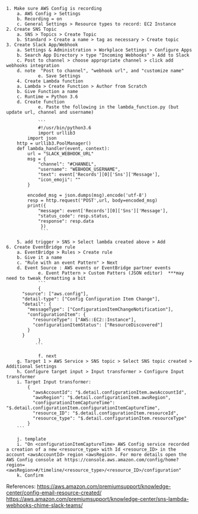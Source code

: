 	1. Make sure AWS Config is recording
		a. AWS Config > Settings
		b. Recording = on
		c. General Settings > Resource types to record: EC2 Instance
	2. Create SNS Topic
		a. SNS > Topics > Create Topic
		b. Standard > Create a name > tag as necessary > Create topic
	3. Create Slack App/Webhook
		a. Settings & Administration > Workplace Settings > Configure Apps
		b. Search App Directory > type "Incoming Webhooks" > Add to Slack
		c. Post to channel > choose appropriate channel > click add webhooks integration
		d. note  "Post to channel", "webhook url", and "customize name"
                e. Save Settings
        4. Create Lambda function
		a. Lambda > Create Function > Author from Scratch
		b. Give Function a name
		c. Runtime = Python 3.6
		d. Create function
                e. Paste the following in the lambda_function.py (but update url, channel and username)

                ```
                #!/usr/bin/python3.6
                import urllib3
	        import json
		http = urllib3.PoolManager()
		def lambda_handler(event, context):
		    url = "SLACK_WEBHOOK_URL"
		    msg = {
		        "channel": "#CHANNEL",
		        "username": "WEBHOOK_USERNAME",
		        "text": event['Records'][0]['Sns']['Message'],
		        "icon_emoji": ""
		    }
		    
		    encoded_msg = json.dumps(msg).encode('utf-8')
		    resp = http.request('POST',url, body=encoded_msg)
		    print({
		        "message": event['Records'][0]['Sns']['Message'], 
		        "status_code": resp.status, 
		        "response": resp.data
                 })
                 ```

        5. add trigger > SNS > Select lambda created above > Add
	6. Create EventBridge rule
		a. EventBridge > Rules > Create rule
		b. Give it a name
		c. "Rule with an event Pattern" > Next
		d. Event Source : AWS events or EventBridge partner events
                e. Event Pattern > Custom Patters (JSON editor)  ***may need to tweak formatting a bit
                ```
                {
		  "source": ["aws.config"],
		  "detail-type": ["Config Configuration Item Change"],
		  "detail": {
		    "messageType": ["ConfigurationItemChangeNotification"],
		    "configurationItem": {
		      "resourceType": ["AWS::EC2::Instance"],
		      "configurationItemStatus": ["ResourceDiscovered"]
		    }
		  }
                }
               ```
                
                f. next
		g. Target 1 > AWS Service > SNS topic > Select SNS topic created > Additional Settings
		h. Configure target input > Input transformer > Configure Input transformer
		i. Target Input transformer:
			{
			  "awsAccountId": "$.detail.configurationItem.awsAccountId",
			  "awsRegion": "$.detail.configurationItem.awsRegion",
			  "configurationItemCaptureTime": "$.detail.configurationItem.configurationItemCaptureTime",
			  "resource_ID": "$.detail.configurationItem.resourceId",
			  "resource_type": "$.detail.configurationItem.resourceType"
			}
		```

		j. template
		i. "On <configurationItemCaptureTime> AWS Config service recorded a creation of a new <resource_type> with Id <resource_ID> in the account <awsAccountId> region <awsRegion>. For more details open the AWS Config console at https://console.aws.amazon.com/config/home?region=<awsRegion>#/timeline/<resource_type>/<resource_ID>/configuration"
		k. Confirm

References:
https://aws.amazon.com/premiumsupport/knowledge-center/config-email-resource-created/
https://aws.amazon.com/premiumsupport/knowledge-center/sns-lambda-webhooks-chime-slack-teams/
